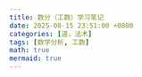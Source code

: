 ```yaml
---
title: 数分（工数）学习笔记
date: 2025-08-15 23:51:00 +0800
categories: [道，法术]
tags: [数学分析, 工数]
math: true
mermaid: true
---
```


